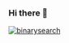 ### Hi there 👋

[![binarysearch](https://binarysearch.com/api/shields/recklessinkblot)](https://binarysearch.com/@/recklessinkblot)

<!--
**jonathantsang/jonathantsang** is a ✨ _special_ ✨ repository because its `README.md` (this file) appears on your GitHub profile.

Here are some ideas to get you started:

- 🔭 I’m currently working on ...
- 🌱 I’m currently learning ...
- 👯 I’m looking to collaborate on ...
- 🤔 I’m looking for help with ...
- 💬 Ask me about ...
- 📫 How to reach me: ...
- 😄 Pronouns: ...
- ⚡ Fun fact: ...
-->
